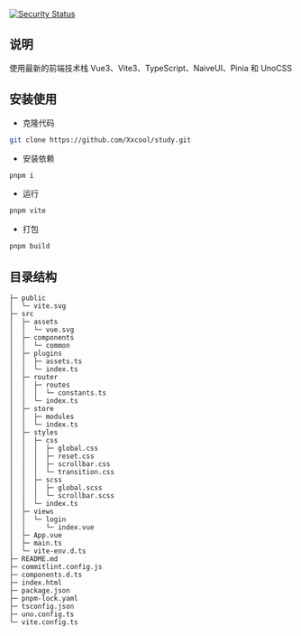 [![Security Status](https://s.murphysec.com/badge/Xxcool/vue3-vite-ts.svg)](https://www.murphysec.com/p/Xxcool/vue3-vite-ts)

## 说明

使用最新的前端技术栈 Vue3、Vite3、TypeScript、NaiveUI、Pinia 和 UnoCSS

## 安装使用

- 克隆代码

```bash
git clone https://github.com/Xxcool/study.git
```

- 安装依赖

```bash
pnpm i
```

- 运行

```bash
pnpm vite
```

- 打包

```bash
pnpm build
```

## 目录结构

```
├─ public
│  └─ vite.svg
├─ src
│  ├─ assets
│  │  └─ vue.svg
│  ├─ components
│  │  └─ common
│  ├─ plugins
│  │  ├─ assets.ts
│  │  └─ index.ts
│  ├─ router
│  │  ├─ routes
│  │  │  └─ constants.ts
│  │  └─ index.ts
│  ├─ store
│  │  ├─ modules
│  │  └─ index.ts
│  ├─ styles
│  │  ├─ css
│  │  │  ├─ global.css
│  │  │  ├─ reset.css
│  │  │  ├─ scrollbar.css
│  │  │  └─ transition.css
│  │  ├─ scss
│  │  │  ├─ global.scss
│  │  │  └─ scrollbar.scss
│  │  └─ index.ts
│  ├─ views
│  │  └─ login
│  │     └─ index.vue
│  ├─ App.vue
│  ├─ main.ts
│  └─ vite-env.d.ts
├─ README.md
├─ commitlint.config.js
├─ components.d.ts
├─ index.html
├─ package.json
├─ pnpm-lock.yaml
├─ tsconfig.json
├─ uno.config.ts
└─ vite.config.ts
```
